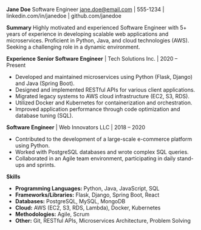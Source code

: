**Jane Doe**
Software Engineer
jane.doe@email.com | 555-1234 | linkedin.com/in/janedoe | github.com/janedoe

**Summary**
Highly motivated and experienced Software Engineer with 5+ years of experience in developing scalable web applications and microservices. Proficient in Python, Java, and cloud technologies (AWS). Seeking a challenging role in a dynamic environment.

**Experience**
**Senior Software Engineer** | Tech Solutions Inc. | 2020 – Present
- Developed and maintained microservices using Python (Flask, Django) and Java (Spring Boot).
- Designed and implemented RESTful APIs for various client applications.
- Migrated legacy systems to AWS cloud infrastructure (EC2, S3, RDS).
- Utilized Docker and Kubernetes for containerization and orchestration.
- Improved application performance through code optimization and database tuning (SQL).

**Software Engineer** | Web Innovators LLC | 2018 – 2020
- Contributed to the development of a large-scale e-commerce platform using Python.
- Worked with PostgreSQL databases and wrote complex SQL queries.
- Collaborated in an Agile team environment, participating in daily stand-ups and sprints.

**Skills**
- **Programming Languages:** Python, Java, JavaScript, SQL
- **Frameworks/Libraries:** Flask, Django, Spring Boot, React
- **Databases:** PostgreSQL, MySQL, MongoDB
- **Cloud:** AWS (EC2, S3, RDS, Lambda), Docker, Kubernetes
- **Methodologies:** Agile, Scrum
- **Other:** Git, RESTful APIs, Microservices Architecture, Problem Solving